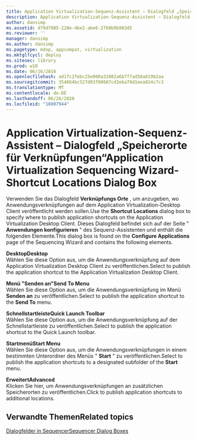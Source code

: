 ```yaml
---
title: Application Virtualization-Sequenz-Assistent – Dialogfeld „Speicherorte für Verknüpfungen“
description: Application Virtualization-Sequenz-Assistent – Dialogfeld „Speicherorte für Verknüpfungen“
author: dansimp
ms.assetid: d79d7085-228e-4be2-abe6-2760b9b983d5
ms.reviewer: ''
manager: dansimp
ms.author: dansimp
ms.pagetype: mdop, appcompat, virtualization
ms.mktglfcycl: deploy
ms.sitesec: library
ms.prod: w10
ms.date: 06/16/2016
ms.openlocfilehash: ad17c2febc25e000a31882a6b7ffad50a819b2aa
ms.sourcegitcommit: 354664bc527d93f80687cd2eba70d1eea024c7c3
ms.translationtype: MT
ms.contentlocale: de-DE
ms.lasthandoff: 06/26/2020
ms.locfileid: "10807944"
---
```

# <span data-ttu-id="5175a-103">Application Virtualization-Sequenz-Assistent – Dialogfeld „Speicherorte für Verknüpfungen“</span><span class="sxs-lookup"><span data-stu-id="5175a-103">Application Virtualization Sequencing Wizard-Shortcut Locations Dialog Box</span></span>


<span data-ttu-id="5175a-104">Verwenden Sie das Dialogfeld **Verknüpfungs Orte** , um anzugeben, wo Anwendungsverknüpfungen auf dem Application Virtualization-Desktop Client veröffentlicht werden sollen.</span><span class="sxs-lookup"><span data-stu-id="5175a-104">Use the **Shortcut Locations** dialog box to specify where to publish application shortcuts on the Application Virtualization Desktop Client.</span></span> <span data-ttu-id="5175a-105">Dieses Dialogfeld befindet sich auf der Seite " **Anwendungen konfigurieren** " des Sequenz-Assistenten und enthält die folgenden Elemente.</span><span class="sxs-lookup"><span data-stu-id="5175a-105">This dialog box is found on the **Configure Applications** page of the Sequencing Wizard and contains the following elements.</span></span>

<a href="" id="desktop"></a>**<span data-ttu-id="5175a-106">Desktop</span><span class="sxs-lookup"><span data-stu-id="5175a-106">Desktop</span></span>**  
<span data-ttu-id="5175a-107">Wählen Sie diese Option aus, um die Anwendungsverknüpfung auf dem Application Virtualization Desktop Client zu veröffentlichen.</span><span class="sxs-lookup"><span data-stu-id="5175a-107">Select to publish the application shortcut to the Application Virtualization Desktop Client.</span></span>

<a href="" id="send-to-menu"></a>**<span data-ttu-id="5175a-108">Menü "Senden an"</span><span class="sxs-lookup"><span data-stu-id="5175a-108">Send To Menu</span></span>**  
<span data-ttu-id="5175a-109">Wählen Sie diese Option aus, um die Anwendungsverknüpfung im Menü **Senden an** zu veröffentlichen.</span><span class="sxs-lookup"><span data-stu-id="5175a-109">Select to publish the application shortcut to the **Send To** menu.</span></span>

<a href="" id="quick-launch-toolbar"></a>**<span data-ttu-id="5175a-110">Schnellstartleiste</span><span class="sxs-lookup"><span data-stu-id="5175a-110">Quick Launch Toolbar</span></span>**  
<span data-ttu-id="5175a-111">Wählen Sie diese Option aus, um die Anwendungsverknüpfung auf der Schnellstartleiste zu veröffentlichen.</span><span class="sxs-lookup"><span data-stu-id="5175a-111">Select to publish the application shortcut to the Quick Launch toolbar.</span></span>

<a href="" id="start-menu"></a>**<span data-ttu-id="5175a-112">Startmenü</span><span class="sxs-lookup"><span data-stu-id="5175a-112">Start Menu</span></span>**  
<span data-ttu-id="5175a-113">Wählen Sie diese Option aus, um die Anwendungsverknüpfungen in einem bestimmten Unterordner des Menüs " **Start** " zu veröffentlichen.</span><span class="sxs-lookup"><span data-stu-id="5175a-113">Select to publish the application shortcuts to a designated subfolder of the **Start** menu.</span></span>

<a href="" id="advanced"></a>**<span data-ttu-id="5175a-114">Erweitert</span><span class="sxs-lookup"><span data-stu-id="5175a-114">Advanced</span></span>**  
<span data-ttu-id="5175a-115">Klicken Sie hier, um Anwendungsverknüpfungen an zusätzlichen Speicherorten zu veröffentlichen.</span><span class="sxs-lookup"><span data-stu-id="5175a-115">Click to publish application shortcuts to additional locations.</span></span>

## <span data-ttu-id="5175a-116">Verwandte Themen</span><span class="sxs-lookup"><span data-stu-id="5175a-116">Related topics</span></span>


[<span data-ttu-id="5175a-117">Dialogfelder in Sequencer</span><span class="sxs-lookup"><span data-stu-id="5175a-117">Sequencer Dialog Boxes</span></span>](sequencer-dialog-boxes.md)

 

 





